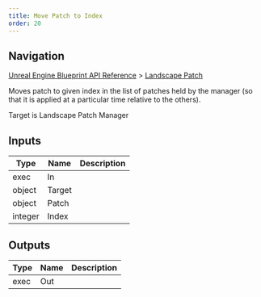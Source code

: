```yaml
---
title: Move Patch to Index
order: 20
---
```

## Navigation

[Unreal Engine Blueprint API Reference](https://dev.epicgames.com/documentation/en-us/unreal-engine/BlueprintAPI) > [Landscape Patch](https://dev.epicgames.com/documentation/en-us/unreal-engine/BlueprintAPI/LandscapePatch)

Moves patch to given index in the list of patches held by the manager (so that it is applied at
a particular time relative to the others).

Target is Landscape Patch Manager

## Inputs

| Type | Name | Description |
| --- | --- | --- |
| exec | In |  |
| object | Target |  |
| object | Patch |  |
| integer | Index |  |

## Outputs

| Type | Name | Description |
| --- | --- | --- |
| exec | Out |  |
